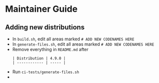# Maintainer Guide

## Adding new distributions

* In `build.sh`, edit all areas marked `# ADD NEW CODENAMES HERE`
* In `generate-files.sh`, edit all areas marked `# ADD NEW CODENAMES HERE`
* Remove everything in `README.md` after
  ```
  | Distribution | 4.9.0 |
  | ------------ | ----- |
  ```
* Run `ci-tests/generate-files.sh`
* 
